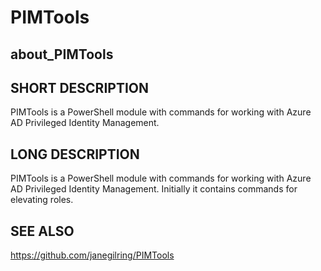 ﻿# PIMTools

## about_PIMTools

## SHORT DESCRIPTION

PIMTools is a PowerShell module with commands for working with Azure AD Privileged Identity Management.

## LONG DESCRIPTION

PIMTools is a PowerShell module with commands for working with Azure AD Privileged Identity Management. Initially it contains commands for elevating roles.

## SEE ALSO

https://github.com/janegilring/PIMTools
